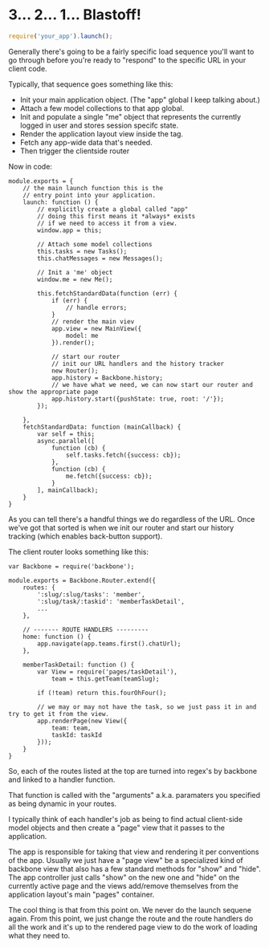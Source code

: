 # 3... 2... 1... Blastoff!

```js
require('your_app').launch();
```

Generally there's going to be a fairly specific load sequence you'll want to go through before you're ready to "respond" to the specific URL in your client code. 

Typically, that sequence goes something like this:

- Init your main application object. (The "app" global I keep talking about.)
- Attach a few model collections to that app global.
- Init and populate a single "me" object that represents the currently logged in user and stores session specifc state.
- Render the application layout view inside the <body> tag.
- Fetch any app-wide data that's needed.
- Then trigger the clientside router


Now in code:

    module.exports = {
        // the main launch function this is the 
        // entry point into your application.
        launch: function () {
            // explicitly create a global called "app"
            // doing this first means it *always* exists
            // if we need to access it from a view.
            window.app = this;

            // Attach some model collections
            this.tasks = new Tasks();
            this.chatMessages = new Messages();

            // Init a 'me' object
            window.me = new Me();

            this.fetchStandardData(function (err) {
                if (err) {
                    // handle errors;
                }
                // render the main viev
                app.view = new MainView({
                    model: me
                }).render();

                // start our router
                // init our URL handlers and the history tracker
                new Router();
                app.history = Backbone.history;
                // we have what we need, we can now start our router and show the appropriate page
                app.history.start({pushState: true, root: '/'});
            });

        },
        fetchStandardData: function (mainCallback) {
            var self = this;
            async.parallel([
                function (cb) {
                    self.tasks.fetch({success: cb});
                },
                function (cb) {
                    me.fetch({success: cb});
                } 
            ], mainCallback);
        }
    }


As you can tell there's a handful things we do regardless of the URL. Once we've got that sorted is when we init our router and start our history tracking (which enables back-button support). 

The client router looks something like this:

    var Backbone = require('backbone');

    module.exports = Backbone.Router.extend({
        routes: {
            ':slug/:slug/tasks': 'member',
            ':slug/task/:taskid': 'memberTaskDetail',
            ...
        },

        // ------- ROUTE HANDLERS ---------
        home: function () {
            app.navigate(app.teams.first().chatUrl);
        },

        memberTaskDetail: function () {
            var View = require('pages/taskDetail'),
                team = this.getTeam(teamSlug);

            if (!team) return this.fourOhFour();

            // we may or may not have the task, so we just pass it in and try to get it from the view.
            app.renderPage(new View({
                team: team,
                taskId: taskId
            }));
        }
    }


So, each of the routes listed at the top are turned into regex's by backbone and linked to a handler function.

That function is called with the "arguments" a.k.a. paramaters you specified as being dynamic in your routes.

I typically think of each handler's job as being to find actual client-side model objects and then create a "page" view that it passes to the application.

The app is responsible for taking that view and rendering it per conventions of the app. Usually we just have a "page view" be a specialized kind of backbone view that also has a few standard methods for "show" and "hide". The app controller just calls "show" on the new one and "hide" on the currently active page and the views add/remove themselves from the application layout's main "pages" container.

The cool thing is that from this point on. We never do the launch sequene again. From this point, we just change the route and the route handlers do all the work and it's up to the rendered page view to do the work of loading what they need to.
